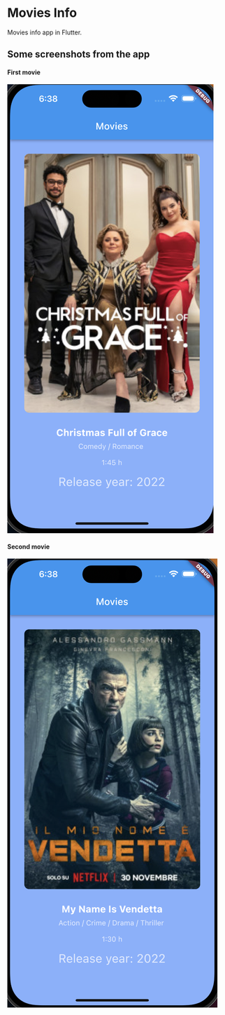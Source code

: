 # Movies Info

Movies info app in Flutter.

## Some screenshots from the app

#### First movie
![First movie](resources/first_movie.png)

#### Second movie
![Second movie](resources/second_movie.png)
